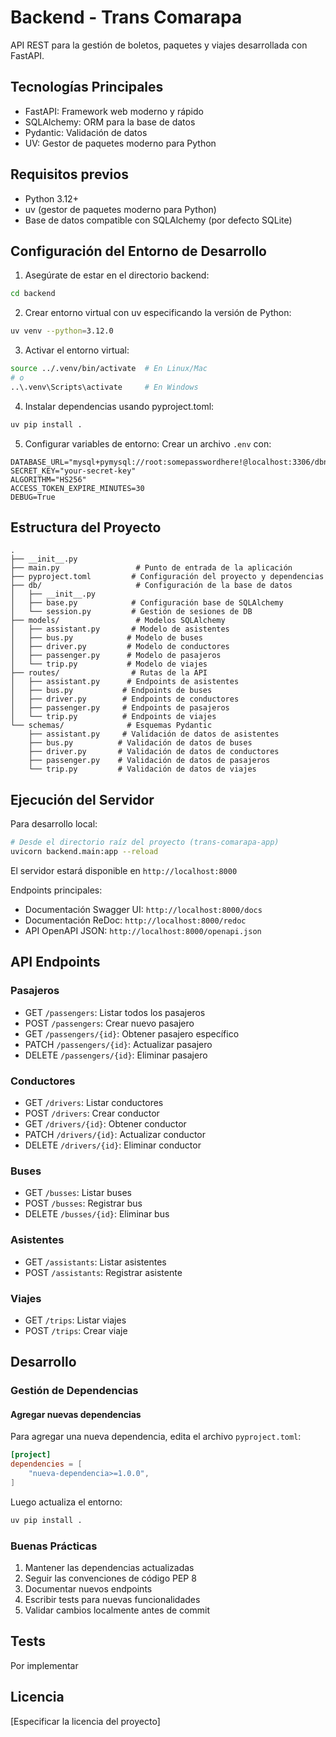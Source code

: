 # Backend - Trans Comarapa

API REST para la gestión de boletos, paquetes y viajes desarrollada con FastAPI.

## Tecnologías Principales

- FastAPI: Framework web moderno y rápido
- SQLAlchemy: ORM para la base de datos
- Pydantic: Validación de datos
- UV: Gestor de paquetes moderno para Python

## Requisitos previos

- Python 3.12+
- uv (gestor de paquetes moderno para Python)
- Base de datos compatible con SQLAlchemy (por defecto SQLite)

## Configuración del Entorno de Desarrollo

1. Asegúrate de estar en el directorio backend:
```bash
cd backend
```

2. Crear entorno virtual con uv especificando la versión de Python:
```bash
uv venv --python=3.12.0
```

3. Activar el entorno virtual:
```bash
source ../.venv/bin/activate  # En Linux/Mac
# o
..\.venv\Scripts\activate     # En Windows
```

4. Instalar dependencias usando pyproject.toml:
```bash
uv pip install .
```

5. Configurar variables de entorno:
Crear un archivo `.env` con:
```env
DATABASE_URL="mysql+pymysql://root:somepasswordhere!@localhost:3306/dbname"
SECRET_KEY="your-secret-key"
ALGORITHM="HS256"
ACCESS_TOKEN_EXPIRE_MINUTES=30
DEBUG=True
```

## Estructura del Proyecto

```
.
├── __init__.py
├── main.py                 # Punto de entrada de la aplicación
├── pyproject.toml         # Configuración del proyecto y dependencias
├── db/                     # Configuración de la base de datos
│   ├── __init__.py
│   ├── base.py            # Configuración base de SQLAlchemy
│   └── session.py         # Gestión de sesiones de DB
├── models/                 # Modelos SQLAlchemy
│   ├── assistant.py       # Modelo de asistentes
│   ├── bus.py            # Modelo de buses
│   ├── driver.py         # Modelo de conductores
│   ├── passenger.py      # Modelo de pasajeros
│   └── trip.py           # Modelo de viajes
├── routes/                # Rutas de la API
│   ├── assistant.py      # Endpoints de asistentes
│   ├── bus.py           # Endpoints de buses
│   ├── driver.py        # Endpoints de conductores
│   ├── passenger.py     # Endpoints de pasajeros
│   └── trip.py          # Endpoints de viajes
└── schemas/              # Esquemas Pydantic
    ├── assistant.py     # Validación de datos de asistentes
    ├── bus.py          # Validación de datos de buses
    ├── driver.py       # Validación de datos de conductores
    ├── passenger.py    # Validación de datos de pasajeros
    └── trip.py         # Validación de datos de viajes
```

## Ejecución del Servidor

Para desarrollo local:
```bash
# Desde el directorio raíz del proyecto (trans-comarapa-app)
uvicorn backend.main:app --reload
```

El servidor estará disponible en `http://localhost:8000`

Endpoints principales:
- Documentación Swagger UI: `http://localhost:8000/docs`
- Documentación ReDoc: `http://localhost:8000/redoc`
- API OpenAPI JSON: `http://localhost:8000/openapi.json`

## API Endpoints

### Pasajeros
- GET `/passengers`: Listar todos los pasajeros
- POST `/passengers`: Crear nuevo pasajero
- GET `/passengers/{id}`: Obtener pasajero específico
- PATCH `/passengers/{id}`: Actualizar pasajero
- DELETE `/passengers/{id}`: Eliminar pasajero

### Conductores
- GET `/drivers`: Listar conductores
- POST `/drivers`: Crear conductor
- GET `/drivers/{id}`: Obtener conductor
- PATCH `/drivers/{id}`: Actualizar conductor
- DELETE `/drivers/{id}`: Eliminar conductor

### Buses
- GET `/busses`: Listar buses
- POST `/busses`: Registrar bus
- DELETE `/busses/{id}`: Eliminar bus

### Asistentes
- GET `/assistants`: Listar asistentes
- POST `/assistants`: Registrar asistente

### Viajes
- GET `/trips`: Listar viajes
- POST `/trips`: Crear viaje

## Desarrollo

### Gestión de Dependencias

#### Agregar nuevas dependencias
Para agregar una nueva dependencia, edita el archivo `pyproject.toml`:
```toml
[project]
dependencies = [
    "nueva-dependencia>=1.0.0",
]
```

Luego actualiza el entorno:
```bash
uv pip install .
```

### Buenas Prácticas

1. Mantener las dependencias actualizadas
2. Seguir las convenciones de código PEP 8
3. Documentar nuevos endpoints
4. Escribir tests para nuevas funcionalidades
5. Validar cambios localmente antes de commit

## Tests

Por implementar

## Licencia

[Especificar la licencia del proyecto]